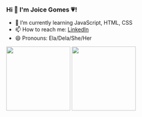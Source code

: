 ### Hi 👋 I'm Joice Gomes 💗!

- 🌱 I’m currently learning JavaScript, HTML, CSS
- 📫 How to reach me: <a href="https://www.linkedin.com/in/joice-gomes-dn/" target="_blank">LinkedIn</a>
- 😄 Pronouns: Ela/Dela/She/Her

<div>
    <a href="https://www.linkedin.com/in/joice-gomes-dn/" target="_blank"></a>
    <img height="170em" src="https://github-readme-stats.vercel.app/api?username=joi-gn&show_icons=true&count_private=true&theme=jolly">
    <img height="170em" src="https://github-readme-stats.vercel.app/api/top-langs/?username=joi-gn&layout=compact&theme=jolly">
</div>
